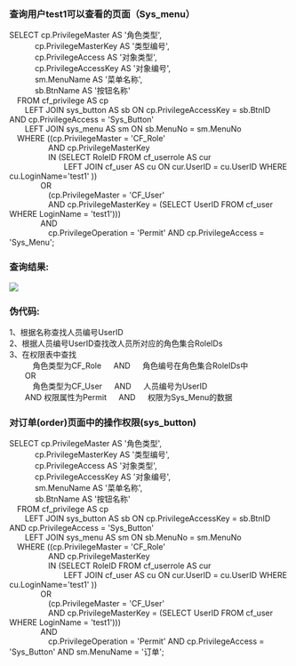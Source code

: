 
### 查询用户test1可以查看的页面（Sys_menu）
SELECT 	cp.PrivilegeMaster AS '角色类型',  
&emsp;&emsp;&emsp;&nbsp;cp.PrivilegeMasterKey AS '类型编号',  
&emsp;&emsp;&emsp;&nbsp;cp.PrivilegeAccess AS '对象类型',  
&emsp;&emsp;&emsp;&nbsp;cp.PrivilegeAccessKey AS '对象编号',  
&emsp;&emsp;&emsp;&nbsp;sm.MenuName AS '菜单名称',  
&emsp;&emsp;&emsp;&nbsp;sb.BtnName AS '按钮名称'  
&emsp;FROM cf_privilege AS cp   
&emsp;&emsp;LEFT JOIN sys_button AS sb ON cp.PrivilegeAccessKey = sb.BtnID AND cp.PrivilegeAccess = 'Sys_Button'  
&emsp;&emsp;LEFT JOIN sys_menu AS sm ON sb.MenuNo = sm.MenuNo   
&emsp;WHERE ((cp.PrivilegeMaster = 'CF_Role'   
&emsp;&emsp;&emsp;&emsp;&emsp;AND cp.PrivilegeMasterKey   
&emsp;&emsp;&emsp;&emsp;&emsp;IN (SELECT RoleID FROM cf_userrole AS cur   
&emsp;&emsp;&emsp;&emsp;&emsp;&emsp;&emsp;LEFT JOIN cf_user AS cu ON cur.UserID = cu.UserID  WHERE cu.LoginName='test1' ))   
&emsp;&emsp;&emsp;&emsp;OR   
&emsp;&emsp;&emsp;&emsp;&emsp;(cp.PrivilegeMaster = 'CF_User'   
&emsp;&emsp;&emsp;&emsp;&emsp;AND cp.PrivilegeMasterKey = (SELECT UserID FROM cf_user WHERE LoginName = 'test1')))  
&emsp;&emsp;&emsp;&emsp;AND  
&emsp;&emsp;&emsp;&emsp;&emsp;cp.PrivilegeOperation = 'Permit' AND cp.PrivilegeAccess = 'Sys_Menu';

### 查询结果:
![](https://github.com/restart1025/MIS/blob/master/RBAC/Menu.PNG)

### 伪代码:
1、根据名称查找人员编号UserID  
2、根据人员编号UserID查找改人员所对应的角色集合RoleIDs  
3、在权限表中查找  
&emsp;&emsp;&emsp;角色类型为CF_Role &emsp; AND &emsp; 角色编号在角色集合RoleIDs中  
&emsp;&emsp;OR  
&emsp;&emsp;&emsp;角色类型为CF_User &emsp; AND &emsp; 人员编号为UserID  
&emsp;&emsp;AND 权限属性为Permit &emsp; AND &emsp; 权限为Sys_Menu的数据

### 对订单(order)页面中的操作权限(sys_button)  
SELECT 	cp.PrivilegeMaster AS '角色类型',  
&emsp;&emsp;&emsp;&nbsp;cp.PrivilegeMasterKey AS '类型编号',  
&emsp;&emsp;&emsp;&nbsp;cp.PrivilegeAccess AS '对象类型',  
&emsp;&emsp;&emsp;&nbsp;cp.PrivilegeAccessKey AS '对象编号',  
&emsp;&emsp;&emsp;&nbsp;sm.MenuName AS '菜单名称',  
&emsp;&emsp;&emsp;&nbsp;sb.BtnName AS '按钮名称'  
&emsp;FROM cf_privilege AS cp   
&emsp;&emsp;LEFT JOIN sys_button AS sb ON cp.PrivilegeAccessKey = sb.BtnID AND cp.PrivilegeAccess = 'Sys_Button'  
&emsp;&emsp;LEFT JOIN sys_menu AS sm ON sb.MenuNo = sm.MenuNo   
&emsp;WHERE ((cp.PrivilegeMaster = 'CF_Role'   
&emsp;&emsp;&emsp;&emsp;&emsp;AND cp.PrivilegeMasterKey   
&emsp;&emsp;&emsp;&emsp;&emsp;IN (SELECT RoleID FROM cf_userrole AS cur   
&emsp;&emsp;&emsp;&emsp;&emsp;&emsp;&emsp;LEFT JOIN cf_user AS cu ON cur.UserID = cu.UserID  WHERE cu.LoginName='test1' ))   
&emsp;&emsp;&emsp;&emsp;OR   
&emsp;&emsp;&emsp;&emsp;&emsp;(cp.PrivilegeMaster = 'CF_User'   
&emsp;&emsp;&emsp;&emsp;&emsp;AND cp.PrivilegeMasterKey = (SELECT UserID FROM cf_user WHERE LoginName = 'test1')))  
&emsp;&emsp;&emsp;&emsp;AND  
&emsp;&emsp;&emsp;&emsp;&emsp;cp.PrivilegeOperation = 'Permit' AND cp.PrivilegeAccess = 'Sys_Button' AND sm.MenuName = '订单';

